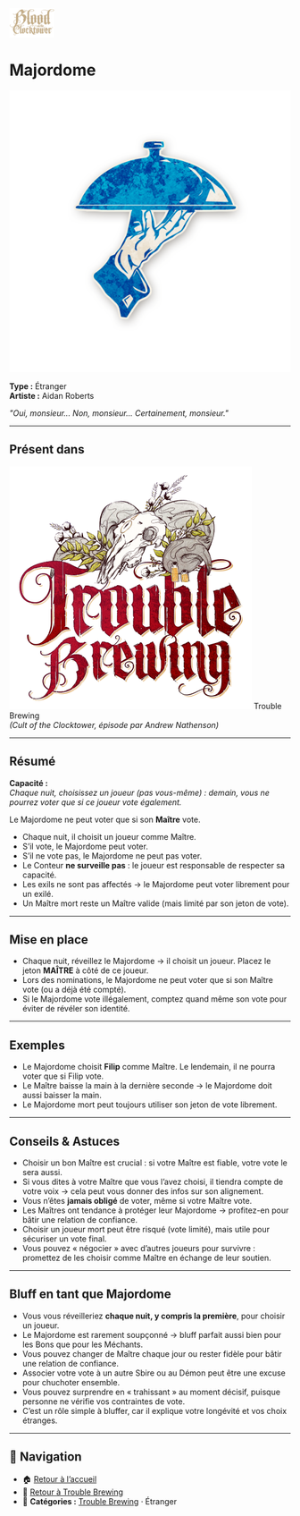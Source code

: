 <p align="left">
  <a href="/botc-fr-bambi/">
    <img src="../images/logo.png" alt="Accueil BotC FR" width="80">
  </a>
</p>

# Majordome

![Majordome](../images/Icon_butler.png)

**Type :** Étranger  
**Artiste :** Aidan Roberts  

*"Oui, monsieur... Non, monsieur... Certainement, monsieur."*

---

## Présent dans
![TB](../images/Logo_trouble_brewing.png) Trouble Brewing  
*(Cult of the Clocktower, épisode par Andrew Nathenson)*  

---

## Résumé
**Capacité :**  
*Chaque nuit, choisissez un joueur (pas vous-même) : demain, vous ne pourrez voter que si ce joueur vote également.*  

Le Majordome ne peut voter que si son **Maître** vote.  

- Chaque nuit, il choisit un joueur comme Maître.  
- S’il vote, le Majordome peut voter.  
- S’il ne vote pas, le Majordome ne peut pas voter.  
- Le Conteur **ne surveille pas** : le joueur est responsable de respecter sa capacité.  
- Les exils ne sont pas affectés → le Majordome peut voter librement pour un exilé.  
- Un Maître mort reste un Maître valide (mais limité par son jeton de vote).  

---

## Mise en place
- Chaque nuit, réveillez le Majordome → il choisit un joueur. Placez le jeton **MAÎTRE** à côté de ce joueur.  
- Lors des nominations, le Majordome ne peut voter que si son Maître vote (ou a déjà été compté).  
- Si le Majordome vote illégalement, comptez quand même son vote pour éviter de révéler son identité.  

---

## Exemples
- Le Majordome choisit **Filip** comme Maître. Le lendemain, il ne pourra voter que si Filip vote.  
- Le Maître baisse la main à la dernière seconde → le Majordome doit aussi baisser la main.  
- Le Majordome mort peut toujours utiliser son jeton de vote librement.  

---

## Conseils & Astuces
- Choisir un bon Maître est crucial : si votre Maître est fiable, votre vote le sera aussi.  
- Si vous dites à votre Maître que vous l’avez choisi, il tiendra compte de votre voix → cela peut vous donner des infos sur son alignement.  
- Vous n’êtes **jamais obligé** de voter, même si votre Maître vote.  
- Les Maîtres ont tendance à protéger leur Majordome → profitez-en pour bâtir une relation de confiance.  
- Choisir un joueur mort peut être risqué (vote limité), mais utile pour sécuriser un vote final.  
- Vous pouvez « négocier » avec d’autres joueurs pour survivre : promettez de les choisir comme Maître en échange de leur soutien.  

---

## Bluff en tant que Majordome
- Vous vous réveilleriez **chaque nuit, y compris la première**, pour choisir un joueur.  
- Le Majordome est rarement soupçonné → bluff parfait aussi bien pour les Bons que pour les Méchants.  
- Vous pouvez changer de Maître chaque jour ou rester fidèle pour bâtir une relation de confiance.  
- Associer votre vote à un autre Sbire ou au Démon peut être une excuse pour chuchoter ensemble.  
- Vous pouvez surprendre en « trahissant » au moment décisif, puisque personne ne vérifie vos contraintes de vote.  
- C’est un rôle simple à bluffer, car il explique votre longévité et vos choix étranges.  

---

## 📂 Navigation 

- 🏠 [Retour à l’accueil](/botc-fr-bambi/)  
- 🍺 [Retour à Trouble Brewing](../trouble_brewing.md)  
- 📂 **Catégories :** [Trouble Brewing](../trouble_brewing.md) · Étranger


